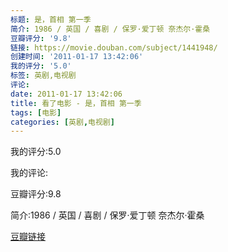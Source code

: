 ```yaml
---
标题: 是，首相 第一季
简介: 1986 / 英国 / 喜剧 / 保罗·爱丁顿 奈杰尔·霍桑
豆瓣评分: '9.8'
链接: https://movie.douban.com/subject/1441948/
创建时间: '2011-01-17 13:42:06'
我的评分: '5.0'
标签: 英剧,电视剧
评论:
date: 2011-01-17 13:42:06
title: 看了电影 - 是，首相 第一季
tags: [电影]
categories: [英剧,电视剧]
---
```


我的评分:5.0

我的评论:

豆瓣评分:9.8

简介:1986 / 英国 / 喜剧 / 保罗·爱丁顿 奈杰尔·霍桑

[豆瓣链接](https://movie.douban.com/subject/1441948/)

